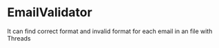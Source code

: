 # EmailValidator
It can find correct format and invalid format for each email in an file with Threads 
